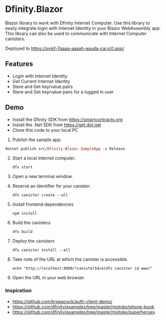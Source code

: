 # Dfinity.Blazor
Blazor library to work with Dfinity Internet Computer. Use this library to easily integrate login with Internet Identity in your Blazor WebAssembly app. This library can also be used to communicate with Internet Computer canisters.

Deployed to https://syisf-7qaaa-aaaah-aauda-cai.ic0.app/

## Features
- Login with Internet Identity
- Get Current Internet Identity
- Store and Get key/value pairs
- Store and Get key/value pairs for a logged in user


## Demo
- Install the Dfinity SDK from https://smartcontracts.org
- Install the .Net SDK from https://get.dot.net
- Clone this code to your local PC

1. Publish the sample app:
```ps
dotnet publish src/Dfinity.Blazor.SampleApp -c Release
```

2. Start a local internet computer.

   ```text
   dfx start
   ```

3. Open a new terminal window.

4. Reserve an identifier for your canister.

   ```text
   dfx canister create --all
   ```

5. Install frontend dependencies

   ```text
   npm install
   ```

6. Build the canisters

   ```text
   dfx build
   ```

7. Deploy the canisters

   ```text
   dfx canister install --all
   ```

8. Take note of the URL at which the canister is accessible.

   ```text
   echo "http://localhost:8000/?canisterId=$(dfx canister id www)"
   ```

9. Open the URL in your web browser.


### Inspiration
- https://github.com/krpeacock/auth-client-demo/
- https://github.com/dfinity/examples/tree/master/motoko/phone-book
- https://github.com/dfinity/examples/tree/master/motoko/superheroes
